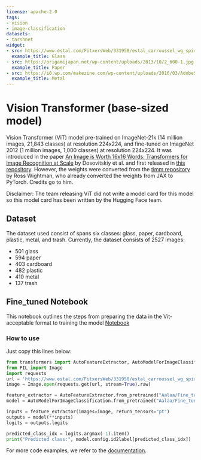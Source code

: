 ```yaml
---
license: apache-2.0
tags:
- vision
- image-classification
datasets:
- tarshnet
widget:
- src: https://www.estal.com/FitxersWeb/331958/estal_carroussel_wg_spirits_5.jpg
  example_title: Glass
- src: https://origamijapan.net/wp-content/uploads/2013/10/2_600-1.jpg
  example_title: Paper
- src: https://i0.wp.com/makezine.com/wp-content/uploads/2016/03/AdobeStock_79098618METAL.jpeg?ssl=1
  example_title: Metal
---
```


# Vision Transformer (base-sized model) 

Vision Transformer (ViT) model pre-trained on ImageNet-21k (14 million images, 21,843 classes) at resolution 224x224, and fine-tuned on ImageNet 2012 (1 million images, 1,000 classes) at resolution 224x224. It was introduced in the paper [An Image is Worth 16x16 Words: Transformers for Image Recognition at Scale](https://arxiv.org/abs/2010.11929) by Dosovitskiy et al. and first released in [this repository](https://github.com/google-research/vision_transformer). However, the weights were converted from the [timm repository](https://github.com/rwightman/pytorch-image-models) by Ross Wightman, who already converted the weights from JAX to PyTorch. Credits go to him. 

Disclaimer: The team releasing ViT did not write a model card for this model so this model card has been written by the Hugging Face team.

## Dataset

The dataset used consist of  spans six classes: glass, paper, cardboard, plastic, metal, and trash. Currently, the dataset consists of 2527 images:

* 501 glass
* 594 paper
* 403 cardboard
* 482 plastic
* 410 metal
* 137 trash
## Fine_tuned Notebook

This notebook outlines the steps from preparing the data in the Vit-acceptable format to training the model [Notebook](https://colab.research.google.com/drive/1RbmRPJ9bFLA_qK9RGgPoHZRnUTy_md5O?usp=sharing)

### How to use

Just copy this lines below: 

```python
from transformers import AutoFeatureExtractor, AutoModelForImageClassification
from PIL import Image
import requests
url = 'https://www.estal.com/FitxersWeb/331958/estal_carroussel_wg_spirits_5.jpg'
image = Image.open(requests.get(url, stream=True).raw)

feature_extractor = AutoFeatureExtractor.from_pretrained("Aalaa/Fine_tuned_Vit_trash_classification")
model = AutoModelForImageClassification.from_pretrained("Aalaa/Fine_tuned_Vit_trash_classification")

inputs = feature_extractor(images=image, return_tensors="pt")
outputs = model(**inputs)
logits = outputs.logits

predicted_class_idx = logits.argmax(-1).item()
print("Predicted class:", model.config.id2label[predicted_class_idx])
```

For more code examples, we refer to the [documentation](https://huggingface.co/transformers/model_doc/vit.html#).
